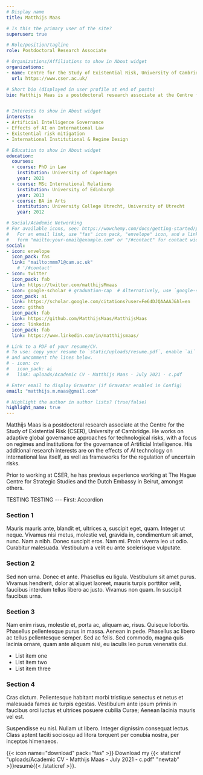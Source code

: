 ```yaml
---
# Display name
title: Matthijs Maas

# Is this the primary user of the site?
superuser: true

# Role/position/tagline
role: Postdoctoral Research Associate

# Organizations/Affiliations to show in About widget
organizations:
- name: Centre for the Study of Existential Risk, University of Cambridge
  url: https://www.cser.ac.uk/

# Short bio (displayed in user profile at end of posts)
bio: Matthijs Maas is a postdoctoral research associate at the Centre for the Study of Existential Risk (CSER), University of Cambridge, working on adaptive global governance approaches for emerging technologies, with a focus on AI.   


# Interests to show in About widget
interests:
- Artificial Intelligence Governance
- Effects of AI on International Law
- Existential risk mitigation
- International Institutional & Regime Design

# Education to show in About widget
education:
  courses:
  - course: PhD in Law 
    institution: University of Copenhagen
    year: 2021
  - course: MSc International Relations
    institution: University of Edinburgh
    year: 2013
  - course: BA in Arts 
    institution: University College Utrecht, University of Utrecht
    year: 2012

# Social/Academic Networking
# For available icons, see: https://wowchemy.com/docs/getting-started/page-builder/#icons
#   For an email link, use "fas" icon pack, "envelope" icon, and a link in the
#   form "mailto:your-email@example.com" or "/#contact" for contact widget.
social:
- icon: envelope
  icon_pack: fas
  link: "mailto:mmm71@cam.ac.uk"
    # '/#contact'
- icon: twitter
  icon_pack: fab
  link: https://twitter.com/matthijsMmaas
- icon: google-scholar # graduation-cap  # Alternatively, use `google-scholar` icon from `ai` icon pack
  icon_pack: ai
  link: https://scholar.google.com/citations?user=Fe64DJQAAAAJ&hl=en
- icon: github
  icon_pack: fab
  link: https://github.com/MatthijsMaas/MatthijsMaas
- icon: linkedin
  icon_pack: fab
  link: https://www.linkedin.com/in/matthijsmaas/

# Link to a PDF of your resume/CV.
# To use: copy your resume to `static/uploads/resume.pdf`, enable `ai` icons in `params.toml`, 
# and uncomment the lines below.
# - icon: cv
#   icon_pack: ai
#   link: uploads/Academic CV - Matthijs Maas - July 2021 - c.pdf

# Enter email to display Gravatar (if Gravatar enabled in Config)
email: "matthijs.m.maas@gmail.com"

# Highlight the author in author lists? (true/false)
highlight_name: true
---
```


Matthijs Maas is a postdoctoral research associate at the Centre for the Study of Existential Risk (CSER), University of Cambridge. He works on adaptive global governance approaches for technological risks, with a focus on regimes and institutions for the governance of Artificial Intelligence. His additional research interests are on the effects of AI technology on international law itself, as well as frameworks for the regulation of uncertain risks. 

Prior to working at CSER, he has previous experience working at The Hague Centre for Strategic Studies and the Dutch Embassy in Beirut, amongst others.

TESTING TESTING ---
First: Accordion
<!doctype html>
<html lang="en">
<head>
  <meta charset="utf-8">
  <meta name="viewport" content="width=device-width, initial-scale=1">
  <title>jQuery UI Accordion - Default functionality</title>
  <link rel="stylesheet" href="//code.jquery.com/ui/1.12.1/themes/base/jquery-ui.css">
  <link rel="stylesheet" href="/resources/demos/style.css">
  <script src="https://code.jquery.com/jquery-1.12.4.js"></script>
  <script src="https://code.jquery.com/ui/1.12.1/jquery-ui.js"></script>
  <script>
  $( function() {
    $( "#accordion" ).accordion();
  } );
  </script>
</head>
<body>
 
<div id="accordion">
  <h3>Section 1</h3>
  <div>
    <p>
    Mauris mauris ante, blandit et, ultrices a, suscipit eget, quam. Integer
    ut neque. Vivamus nisi metus, molestie vel, gravida in, condimentum sit
    amet, nunc. Nam a nibh. Donec suscipit eros. Nam mi. Proin viverra leo ut
    odio. Curabitur malesuada. Vestibulum a velit eu ante scelerisque vulputate.
    </p>
  </div>
  <h3>Section 2</h3>
  <div>
    <p>
    Sed non urna. Donec et ante. Phasellus eu ligula. Vestibulum sit amet
    purus. Vivamus hendrerit, dolor at aliquet laoreet, mauris turpis porttitor
    velit, faucibus interdum tellus libero ac justo. Vivamus non quam. In
    suscipit faucibus urna.
    </p>
  </div>
  <h3>Section 3</h3>
  <div>
    <p>
    Nam enim risus, molestie et, porta ac, aliquam ac, risus. Quisque lobortis.
    Phasellus pellentesque purus in massa. Aenean in pede. Phasellus ac libero
    ac tellus pellentesque semper. Sed ac felis. Sed commodo, magna quis
    lacinia ornare, quam ante aliquam nisi, eu iaculis leo purus venenatis dui.
    </p>
    <ul>
      <li>List item one</li>
      <li>List item two</li>
      <li>List item three</li>
    </ul>
  </div>
  <h3>Section 4</h3>
  <div>
    <p>
    Cras dictum. Pellentesque habitant morbi tristique senectus et netus
    et malesuada fames ac turpis egestas. Vestibulum ante ipsum primis in
    faucibus orci luctus et ultrices posuere cubilia Curae; Aenean lacinia
    mauris vel est.
    </p>
    <p>
    Suspendisse eu nisl. Nullam ut libero. Integer dignissim consequat lectus.
    Class aptent taciti sociosqu ad litora torquent per conubia nostra, per
    inceptos himenaeos.
    </p>
  </div>
</div>
 
 
</body>
</html>


{{< icon name="download" pack="fas" >}} Download my {{< staticref "uploads/Academic CV - Matthijs Maas - July 2021 - c.pdf" "newtab" >}}resumé{{< /staticref >}}.
